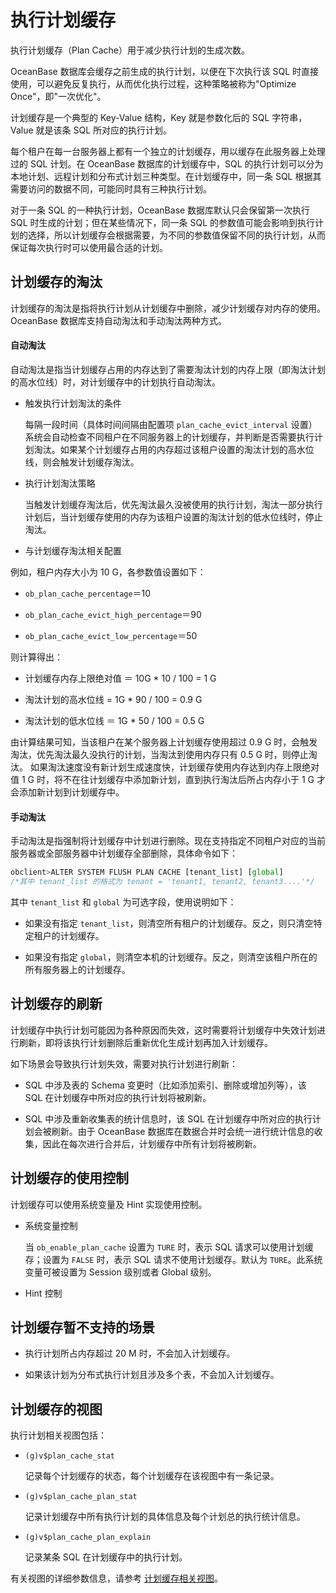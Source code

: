 执行计划缓存 
===========================

执行计划缓存（Plan Cache）用于减少执行计划的生成次数。

OceanBase 数据库会缓存之前生成的执行计划，以便在下次执行该 SQL 时直接使用，可以避免反复执行，从而优化执行过程，这种策略被称为"Optimize Once"，即"一次优化"。

计划缓存是一个典型的 Key-Value 结构，Key 就是参数化后的 SQL 字符串，Value 就是该条 SQL 所对应的执行计划。

每个租户在每一台服务器上都有一个独立的计划缓存，用以缓存在此服务器上处理过的 SQL 计划。在 OceanBase 数据库的计划缓存中，SQL 的执行计划可以分为本地计划、远程计划和分布式计划三种类型。在计划缓存中，同一条 SQL 根据其需要访问的数据不同，可能同时具有三种执行计划。

对于一条 SQL 的一种执行计划，OceanBase 数据库默认只会保留第一次执行 SQL 时生成的计划；但在某些情况下，同一条 SQL 的参数值可能会影响到执行计划的选择，所以计划缓存会根据需要，为不同的参数值保留不同的执行计划，从而保证每次执行时可以使用最合适的计划。

计划缓存的淘汰 
----------------

计划缓存的淘汰是指将执行计划从计划缓存中删除，减少计划缓存对内存的使用。OceanBase 数据库支持自动淘汰和手动淘汰两种方式。

#### **自动淘汰** 

自动淘汰是指当计划缓存占用的内存达到了需要淘汰计划的内存上限（即淘汰计划的高水位线）时，对计划缓存中的计划执行自动淘汰。

* 触发执行计划淘汰的条件

  每隔一段时间（具体时间间隔由配置项 `plan_cache_evict_interval` 设置）系统会自动检查不同租户在不同服务器上的计划缓存，并判断是否需要执行计划淘汰。如果某个计划缓存占用的内存超过该租户设置的淘汰计划的高水位线，则会触发计划缓存淘汰。
  




<!-- -->

* 执行计划淘汰策略

  当触发计划缓存淘汰后，优先淘汰最久没被使用的执行计划，淘汰一部分执行计划后，当计划缓存使用的内存为该租户设置的淘汰计划的低水位线时，停止淘汰。
  




<!-- -->

* 与计划缓存淘汰相关配置

  




<!-- -->



例如，租户内存大小为 10 G，各参数值设置如下：

* `ob_plan_cache_percentage`＝10

  

* `ob_plan_cache_evict_high_percentage`＝90

  

* `ob_plan_cache_evict_low_percentage`＝50

  




则计算得出：

* 计划缓存内存上限绝对值 ＝ 10G \* 10 / 100 = 1 G

  

* 淘汰计划的高水位线 = 1G \* 90 / 100 = 0.9 G

  

* 淘汰计划的低水位线 ＝ 1G \* 50 / 100 = 0.5 G

  




由计算结果可知，当该租户在某个服务器上计划缓存使用超过 0.9 G 时，会触发淘汰，优先淘汰最久没执行的计划，当淘汰到使用内存只有 0.5 G 时，则停止淘汰。 如果淘汰速度没有新计划生成速度快，计划缓存使用内存达到内存上限绝对值 1 G 时，将不在往计划缓存中添加新计划，直到执行淘汰后所占内存小于 1 G 才会添加新计划到计划缓存中。

#### **手动淘汰** 

手动淘汰是指强制将计划缓存中计划进行删除。现在支持指定不同租户对应的当前服务器或全部服务器中计划缓存全部删除，具体命令如下：

```javascript
obclient>ALTER SYSTEM FLUSH PLAN CACHE [tenant_list] [global] 
/*其中 tenant_list 的格式为 tenant = 'tenant1, tenant2, tenant3....'*/
```



其中 `tenant_list` 和 `global` 为可选字段，使用说明如下： 

* 如果没有指定 `tenant_list`，则清空所有租户的计划缓存。反之，则只清空特定租户的计划缓存。

  

* 如果没有指定 `global`，则清空本机的计划缓存。反之，则清空该租户所在的所有服务器上的计划缓存。

  






计划缓存的刷新 
----------------

计划缓存中执行计划可能因为各种原因而失效，这时需要将计划缓存中失效计划进行刷新，即将该执行计划删除后重新优化生成计划再加入计划缓存。

如下场景会导致执行计划失效，需要对执行计划进行刷新：

* SQL 中涉及表的 Schema 变更时（比如添加索引、删除或增加列等），该 SQL 在计划缓存中所对应的执行计划将被刷新。

  




<!-- -->

* SQL 中涉及重新收集表的统计信息时，该 SQL 在计划缓存中所对应的执行计划会被刷新。由于 OceanBase 数据库在数据合并时会统一进行统计信息的收集，因此在每次进行合并后，计划缓存中所有计划将被刷新。

  






计划缓存的使用控制 
------------------

计划缓存可以使用系统变量及 Hint 实现使用控制。

* 系统变量控制

  当 `ob_enable_plan_cache` 设置为 `TURE` 时，表示 SQL 请求可以使用计划缓存；设置为 `FALSE` 时，表示 SQL 请求不使用计划缓存。默认为 `TURE`。此系统变量可被设置为 Session 级别或者 Global 级别。
  

* Hint 控制

  




<!-- -->



计划缓存暂不支持的场景 
--------------------

* 执行计划所占内存超过 20 M 时，不会加入计划缓存。

  

* 如果该计划为分布式执行计划且涉及多个表，不会加入计划缓存。

  




计划缓存的视图 
----------------

执行计划相关视图包括：

* `(g)v$plan_cache_stat`

  记录每个计划缓存的状态，每个计划缓存在该视图中有一条记录。
  

* `(g)v$plan_cache_plan_stat`

  记录计划缓存中所有执行计划的具体信息及每个计划总的执行统计信息。
  

* `(g)v$plan_cache_plan_explain`

  记录某条 SQL 在计划缓存中的执行计划。
  




有关视图的详细参数信息，请参考 [计划缓存相关视图](../400.sql-tuning/300.monitor-the-sql-execution-performance/300.plan-cache-view.md)。
